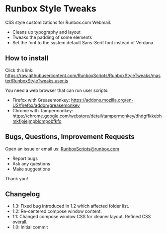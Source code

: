 # Runbox Style Tweaks

CSS style customizations for Runbox.com Webmail.

* Cleans up typography and layout
* Tweaks the padding of some elements
* Set the font to the system default Sans-Serif font instead of Verdana

## How to install

Click this link: https://raw.githubusercontent.com/RunboxScripts/RunboxStyleTweaks/master/RunboxStyleTweaks.user.js

You need a web browser that can run user scripts:
* Firefox with Greasemonkey: https://addons.mozilla.org/en-US/firefox/addon/greasemonkey
* Chrome with Tampermonkey: https://chrome.google.com/webstore/detail/tampermonkey/dhdgffkkebhmkfjojejmpbldmpobfkfo

## Bugs, Questions, Improvement Requests

Open an issue or email us: RunboxScripts@runbox.com

* Report bugs
* Ask any questions
* Make suggestions

Thank you!

## Changelog

* 1.3: Fixed bug introduced in 1.2 which affected folder list.
* 1.2: Re-centered compose window content.
* 1.1: Changed compose window CSS for cleaner layout. Refined CSS overall.
* 1.0: Initial commit
